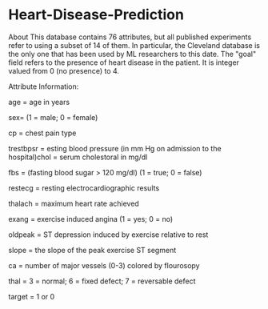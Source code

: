 # Heart-Disease-Prediction
About This database contains 76 attributes, but all published experiments refer to using a subset of 14 of them. In particular, the Cleveland database is the only one that has been used by ML researchers to this date. The "goal" field refers to the presence of heart disease in the patient. It is integer valued from 0 (no presence) to 4.

Attribute Information:

age = age in years

sex= (1 = male; 0 = female)

cp = chest pain type

trestbpsr = esting blood pressure (in mm Hg on admission to the hospital)chol = serum cholestoral in mg/dl

fbs = (fasting blood sugar > 120 mg/dl) (1 = true; 0 = false)

restecg = resting electrocardiographic results

thalach = maximum heart rate achieved

exang = exercise induced angina (1 = yes; 0 = no)

oldpeak = ST depression induced by exercise relative to rest

slope = the slope of the peak exercise ST segment

ca = number of major vessels (0-3) colored by flourosopy

thal = 3 = normal; 6 = fixed defect; 7 = reversable defect

target = 1 or 0
